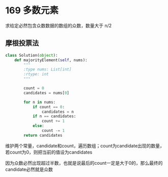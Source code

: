 # 169 多数元素

求给定必然包含众数数据的数组的众数，数量大于 n/2

## 摩根投票法

```python
class Solution(object):
    def majorityElement(self, nums):
        """
        :type nums: List[int]
        :rtype: int
        """

        count = 0
        candidates = nums[0]

        for n in nums:
            if count == 0:
                candidates = n
            if n == candidates:
                count += 1
            else:
                count -= 1
        return candidates

```

维护两个常量，candidate和count，遍历数组；count为candidate出现的数量，若count为0，则把当前的值设为candidates

因为众数必然出现超过半数，也就是说最后的count一定是大于0的，那么最终的candidate必然就是众数
